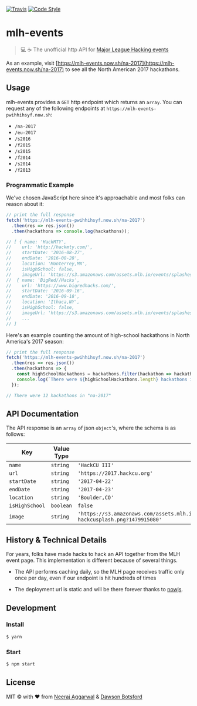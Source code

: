 [![Travis](https://img.shields.io/travis/n3a9/mlh-events.svg)]()
[![Code Style](https://img.shields.io/badge/code_style-XO-5ed9c7.svg)]()

# mlh-events

> 💻 ☕️ The unofficial http API for [Major League Hacking events](https://mlh.io/seasons/na-2017/events)


As an example, visit [https://mlh-events.now.sh/na-2017](https://mlh-events.now.sh/na-2017) to see all the North American 2017 hackathons.

## Usage

mlh-events provides a `GET` http endpoint which returns an `array`. You can request any of the following endpoints at `https://mlh-events-pwihhihsyf.now.sh`:

* `/na-2017`
* `/eu-2017`
* `/s2016`
* `/f2015`
* `/s2015`
* `/f2014`
* `/s2014`
* `/f2013`

### Programmatic Example

We've chosen JavaScript here since it's approachable and most folks can reason about it:

```js
// print the full response
fetch('https://mlh-events-pwihhihsyf.now.sh/na-2017')
  .then(res => res.json())
  .then(hackathons => console.log(hackathons));

// [ { name: 'HackMTY',
//    url: 'http://hackmty.com/',
//    startDate: '2016-08-27',
//    endDate: '2016-08-28',
//    location: 'Monterrey,MX',
//    isHighSchool: false,
//    imageUrl: 'https://s3.amazonaws.com/assets.mlh.io/events/splashes/000/000/392/thumb/930adc5ed398-hackmtyMLH_300x300.png?1467906271' },
//  { name: 'BigRed//Hacks',
//    url: 'https://www.bigredhacks.com/',
//    startDate: '2016-09-16',
//    endDate: '2016-09-18',
//    location: 'Ithaca,NY',
//    isHighSchool: false,
//    imageUrl: 'https://s3.amazonaws.com/assets.mlh.io/events/splashes/000/000/398/thumb/1367a835fd31-mlh_splash_page.png?1469112017' },
//    ...
// ]
```

Here's an example counting the amount of high-school hackathons in North America's 2017 season:


```js
// print the full response
fetch('https://mlh-events-pwihhihsyf.now.sh/na-2017')
  .then(res => res.json())
  .then(hackathons => {
    const highSchoolHackathons = hackathons.filter(hackathon => hackathon.isHighSchool);
    console.log(`There were ${highSchoolHackathons.length} hackathons in "na-2017"`);
  });

// There were 12 hackathons in "na-2017"
```

## API Documentation

The API response is an `array` of json `object`'s, where the schema is as follows:

| Key | Value Type             | Example|
|-----|------------------------|------------|
| `name` | `string`            |`'HackCU III'`
| `url` | `string`             |`'https://2017.hackcu.org'`
| `startDate` | `string`            |`'2017-04-22'`
| `endDate` | `string`            |`'2017-04-23'`
| `location` | `string`        |`'Boulder,CO'`
| `isHighSchool` | `boolean`   |`false`
| `image` | `string`            |`'https://s3.amazonaws.com/assets.mlh.io/events/splashes/000/000/543/thumb/70991d078d30-hackcusplash.png?1479915080'`


## History & Technical Details

For years, folks have made hacks to hack an API together from the MLH event page. This implementation is different because of several things.

* The API performs caching daily, so the MLH page receives traffic only once per day, even if our endpoint is hit hundreds of times

* The deployment url is static and will be there forever thanks to [nowjs](https://zeit.co/now).

<!--todo add more bullets here-->

## Development

### Install

```sh
$ yarn
```

### Start

```sh
$ npm start
```

## License

MIT © with ❤️ from [Neeraj Aggarwal](http://neerajaggarwal.com/) & [Dawson Botsford](https://dawsbot.com)
